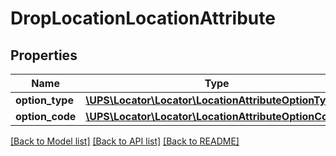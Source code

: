 # DropLocationLocationAttribute

## Properties
Name | Type | Description | Notes
------------ | ------------- | ------------- | -------------
**option_type** | [**\UPS\Locator\Locator\LocationAttributeOptionType**](LocationAttributeOptionType.md) |  | 
**option_code** | [**\UPS\Locator\Locator\LocationAttributeOptionCode[]**](LocationAttributeOptionCode.md) |  | 

[[Back to Model list]](../../README.md#documentation-for-models) [[Back to API list]](../../README.md#documentation-for-api-endpoints) [[Back to README]](../../README.md)

